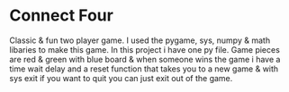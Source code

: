 # Connect Four

Classic & fun two player game. I used the pygame, sys, numpy & math libaries to make this game. In this project i have one py file. Game pieces are red & green with blue board & when someone wins the game i have a time wait delay and a reset function that takes you to a new game & with sys exit if you want to quit you can just exit out of the game. 
